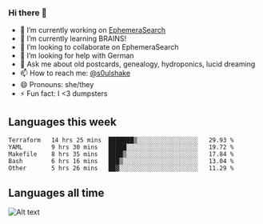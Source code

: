 ### Hi there 👋

<!--
**soulshake/soulshake** is a ✨ _special_ ✨ repository because its `README.md` (this file) appears on your GitHub profile.

Here are some ideas to get you started:

- 🔭 I’m currently working on ...
- 🌱 I’m currently learning ...
- 👯 I’m looking to collaborate on ...
- 🤔 I’m looking for help with ...
- 💬 Ask me about ...
- 📫 How to reach me: ...
- 😄 Pronouns: ...
- ⚡ Fun fact: ...
-->


- 🔭 I’m currently working on [EphemeraSearch](https://www.ephemerasearch.com/)
- 🌱 I’m currently learning BRAINS!
- 👯 I’m looking to collaborate on EphemeraSearch
- 🤔 I’m looking for help with German
- 💬 Ask me about old postcards, genealogy, hydroponics, lucid dreaming
- 📫 How to reach me: [@s0ulshake](https://twitter.com/soulshake)
- 😄 Pronouns: she/they
- ⚡ Fun fact: I <3 dumpsters

## Languages this week

<!--START_SECTION:waka-->
```text
Terraform   14 hrs 25 mins  ███████▒░░░░░░░░░░░░░░░░░   29.93 % 
YAML        9 hrs 30 mins   █████░░░░░░░░░░░░░░░░░░░░   19.72 % 
Makefile    8 hrs 35 mins   ████▒░░░░░░░░░░░░░░░░░░░░   17.84 % 
Bash        6 hrs 16 mins   ███▒░░░░░░░░░░░░░░░░░░░░░   13.04 % 
Other       5 hrs 26 mins   ██▓░░░░░░░░░░░░░░░░░░░░░░   11.29 % 
```
<!--END_SECTION:waka-->

## Languages all time
![Alt text](https://wakatime.com/share/@aj/6aa10b67-a5e9-4fb1-acaf-8692f4385172.svg)
